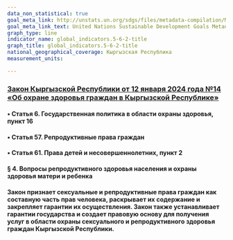 ```yaml
---
data_non_statistical: true
goal_meta_link: http://unstats.un.org/sdgs/files/metadata-compilation/Metadata-Goal-5.pdf
goal_meta_link_text: United Nations Sustainable Development Goals Metadata (pdf 634kB)
graph_type: line
indicator_name: global_indicators.5-6-2-title
graph_title: global_indicators.5-6-2-title
national_geographical_coverage: Кыргызская Республика
measurement_units: 

---
```

### [Закон Кыргызской Республики от 12 января 2024 года №14 «Об охране здоровья граждан в Кыргызской Республике»](https://cbd.minjust.gov.kg/4-5260/edition/1939/ru)

#### •	Статья 6. Государственная политика в области охраны здоровья, пункт 16
#### •	Статья 57. Репродуктивные права граждан
#### •	Статья 61. Права детей и несовершеннолетних, пункт 2
#### § 4. Вопросы репродуктивного здоровья населения и охраны здоровья матери и ребенка

#### Закон признает сексуальные и репродуктивные права граждан как составную часть прав человека, раскрывает их содержание и закрепляет гарантии их осуществления. Закон также устанавливает гарантии государства и создает правовую основу для получения услуг в области охраны сексуального и репродуктивного здоровья граждан Кыргызской Республики.

